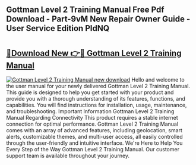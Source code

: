 ## Gottman Level 2 Training Manual Free Pdf Download - Part-9vM New Repair Owner Guide - User Service Edition PIdNQ

# <h2><a href="http://bc19841.oget.top/?id=Gottman+Level+2+Training+Manual">🔗Download New 👉🔴 Gottman Level 2 Training Manual</a></h2>

[![Gottman Level 2 Training Manual new download](https://i.imgur.com/5g1atiW.png)](http://bc19841.oget.top/?id=Gottman+Level+2+Training+Manual)
Hello and welcome to the user manual for your newly delivered Gottman Level 2 Training Manual. This guide is designed to help you get started with your product and provide you with a thorough understanding of its features, functions, and capabilities. You will find instructions for installation, usage, maintenance, and troubleshooting. Important Information Gottman Level 2 Training Manual Regarding Connectivity This product requires a stable internet connection for optimal performance. Gottman Level 2 Training Manual comes with an array of advanced features, including geolocation, smart alerts, customizable themes, and multi-user access, all easily controlled through the user-friendly and intuitive interface. We're Here to Help You Every Step of the Way Gottman Level 2 Training Manual. Our customer support team is available throughout your journey.
